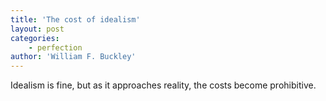 ```yaml
---
title: 'The cost of idealism'
layout: post
categories:
    - perfection
author: 'William F. Buckley'
---
```


Idealism is fine, but as it approaches reality, the costs become prohibitive.
